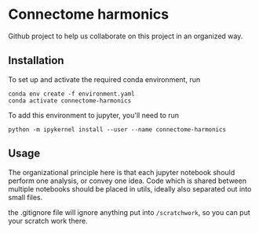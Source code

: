 # Connectome harmonics

Github project to help us collaborate on this project in an organized way. 

## Installation
To set up and activate the required conda environment, run

```
conda env create -f environment.yaml
conda activate connectome-harmonics
```

To add this environment to jupyter, you'll need to run

```
python -m ipykernel install --user --name connectome-harmonics
```

## Usage
The organizational principle here is that each jupyter notebook should perform one analysis, or convey one idea. Code which is shared between multiple notebooks should be placed in utils, ideally also separated out into small files.

the .gitignore file will ignore anything put into `/scratchwork`, so you can put your scratch work there.

